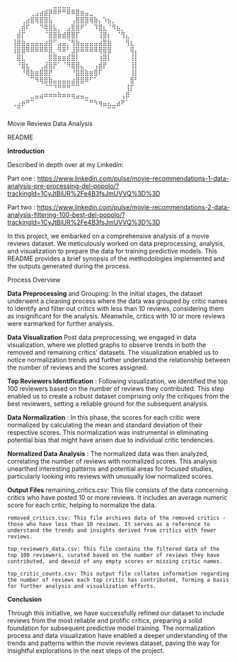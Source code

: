 ⠀⠀⠀⠀⠀⠀⠀⠀⠀⠀⣀⣀⣀⣀⠀⠀⠀⠀⠀⠀⠀⠀⠀⠀⠀⠀⠀⠀⠀⠀
⠀⠀⠀⠀⠀⢀⣠⣴⣾⡿⠿⠟⠛⠿⠿⣿⣶⣤⣀⠀⠀⠀⠀⠀⠀⠀⠀⠀⠀⠀
⠀⠀⠀⢀⣴⣿⢿⣿⣿⣧⠀⠀⠀⠀⢠⣿⣿⣿⢿⣷⡄⠱⣦⡀⠀⠀⠀⠀⠀⠀
⠀⠀⢀⣾⠏⠀⠀⠙⢿⣿⣧⡀⠀⣠⣿⣿⠟⠁⠀⠹⣿⣆⠈⠻⣦⡀⠀⠀⠀⠀
⠀⠀⣾⡏⠀⠀⠀⠀⠈⣿⣿⣷⣾⣿⣿⡏⠀⠀⠀⠀⢸⣿⡆⠀⠈⢻⣄⠀⠀⠀
⠀⢸⣿⣷⣤⣤⣤⣤⣴⣿⠋⣠⣤⡈⢻⣷⣤⣤⣤⣤⣴⣿⣷⠀⠀⠀⢻⣆⠀⠀
⠀⢸⣿⣿⠿⠿⠿⠿⠿⣿⡀⠻⠿⠃⣸⡿⠿⠿⠿⠿⢿⣿⣿⠀⠀⠀⠀⢿⡄⠀
⠀⠀⣿⣇⠀⠀⠀⠀⠀⣿⣿⣶⣶⣾⣿⡇⠀⠀⠀⠀⢰⣿⡇⠀⠀⠀⠀⢸⡇⠀
⠀⠀⠘⣿⣆⠀⠀⢀⣼⣿⡟⠁⠈⠻⣿⣿⣄⠀⠀⢠⣾⡟⠀⠀⠀⠀⠀⢸⡇⠀
⠀⠀⠀⠘⢿⣷⣶⣿⣿⡟⠀⠀⠀⠀⠘⣿⣿⣷⣶⣿⠏⠀⠀⠀⠀⠀⠀⢸⡇⠀
⠀⠀⠀⠀⠀⠉⠻⢿⣿⣷⣤⣤⣤⣤⣴⣿⣿⠿⠋⠁⠀⠀⠀⠀⠀⠀⠀⣿⠃⠀
⠀⠀⠀⠀⠀⠀⠀⠀⠈⠉⠙⠛⠛⠛⠉⠉⠀⠀⠀⠀⠀⠀⠀⠀⠀⠀⢸⡏⠀⠀
⠀⠀⠀⠀⠀⣀⣤⣴⠶⠶⠶⠷⠶⠶⢶⣤⣤⣀⠀⠀⠀⠀⠀⠀⠀⢠⡿⠀⠀⠀
⠀⢀⣠⡶⠛⠉⠀⠀⠀⠀⠀⠀⠀⠀⠀⠀⠀⠉⠛⠳⢶⣤⣄⣀⣴⠟⠁⠀⠀⠀
⠀⠀⠉⠀⠀⠀⠀⠀⠀⠀⠀⠀⠀⠀⠀⠀⠀⠀⠀⠀⠀⠀⠉⠉⠀⠀⠀⠀⠀⠀


Movie Reviews Data Analysis 

README

**Introduction**

Described in depth over at my Linkedin: 

Part one : https://www.linkedin.com/pulse/movie-recommendations-1-data-analysis-pre-processing-del-popolo/?trackingId=1CyJtBiUR%2Fe4B3fsJmUVVQ%3D%3D

Part two : https://www.linkedin.com/pulse/movie-recommendations-2-data-analysis-filtering-100-best-del-popolo/?trackingId=1CyJtBiUR%2Fe4B3fsJmUVVQ%3D%3D

In this project, we embarked on a comprehensive analysis of a movie reviews dataset. We meticulously worked on data preprocessing, analysis, and visualization to prepare the data for training predictive models. This README provides a brief synopsis of the methodologies implemented and the outputs generated during the process.

Process Overview

   **Data Preprocessing** and Grouping: In the initial stages, the dataset underwent a cleaning process where the data was grouped by critic names to identify and filter out critics with less than 10 reviews, considering them as insignificant for the analysis. Meanwhile, critics with 10 or more reviews were earmarked for further analysis.

   **Data Visualization**  Post data preprocessing, we engaged in data visualization, where we plotted graphs to observe trends in both the removed and remaining critics' datasets. The visualization enabled us to notice normalization trends and further understand the relationship between the number of reviews and the scores assigned.

  **Top Reviewers Identification** : Following visualization, we identified the top 100 reviewers based on the number of reviews they contributed. This step enabled us to create a robust dataset comprising only the critiques from the best reviewers, setting a reliable ground for the subsequent analysis.

  **Data Normalization** : In this phase, the scores for each critic were normalized by calculating the mean and standard deviation of their respective scores. This normalization was instrumental in eliminating potential bias that might have arisen due to individual critic tendencies.

  **Normalized Data Analysis** : The normalized data was then analyzed, correlating the number of reviews with normalized scores. This analysis unearthed interesting patterns and potential areas for focused studies, particularly looking into reviews with unusually low normalized scores.

**Output Files**
    remaining_critics.csv: This file consists of the data concerning critics who have posted 10 or more reviews. It includes an average numeric score for each critic, helping to normalize the data.

    removed_critics.csv: This file archives data of the removed critics - those who have less than 10 reviews. It serves as a reference to understand the trends and insights derived from critics with fewer reviews.

    top_reviewers_data.csv: This file contains the filtered data of the top 100 reviewers, curated based on the number of reviews they have contributed, and devoid of any empty scores or missing critic names.

    top_critic_counts.csv: This output file collates information regarding the number of reviews each top critic has contributed, forming a basis for further analysis and visualization efforts.

**Conclusion**

Through this initiative, we have successfully refined our dataset to include reviews from the most reliable and prolific critics, preparing a solid foundation for subsequent predictive model training. The normalization process and data visualization have enabled a deeper understanding of the trends and patterns within the movie reviews dataset, paving the way for insightful explorations in the next steps of the project.
